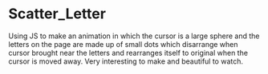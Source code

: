 # Scatter_Letter
Using JS to make an animation in which the cursor is a large sphere and the letters on the page are made up of small dots which disarrange when cursor brought near the letters and rearranges itself to original when the cursor is moved away. Very interesting to make and beautiful to watch. 
